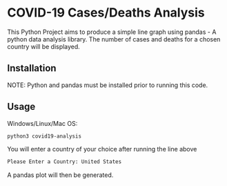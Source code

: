 # COVID-19 Cases/Deaths Analysis

This Python Project aims to produce a simple line graph using pandas - A python data analysis library.
The number of cases and deaths for a chosen country will be displayed.

## Installation
NOTE: Python and pandas must be installed prior to running this code.

## Usage
Windows/Linux/Mac OS:

```sh
python3 covid19-analysis
```

You will enter a country of your choice after running the line above
```sh
Please Enter a Country: United States
```

A pandas plot will then be generated.
